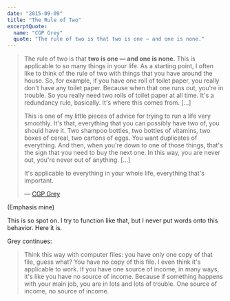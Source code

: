 ```yaml
---
date: "2015-09-09"
title: "The Rule of Two"
excerptQuote:
  name: "CGP Grey"
  quote: "The rule of two is that two is one — and one is none."
---
```


> The rule of two is that **two is one — and one is none.** This is applicable to so many things in your life. As a starting point, I often like to think of the rule of two with things that you have around the house. So, for example, if you have one roll of toilet paper, you really don't have any toilet paper. Because when that one runs out, you're in trouble. So you really need two rolls of toilet paper at all time. It's a redundancy rule, basically. It's where this comes from. […]
>
> This is one of my little pieces of advice for trying to run a life very smoothly. It's that, everything that you can possibly have two of, you should have it. Two shampoo bottles, two bottles of vitamins, two boxes of cereal, two cartons of eggs. You want duplicates of everything. And then, when you're down to one of those things, that's the sign that you need to buy the next one. In this way, you are never out, you're never out of anything. […]
>
> It's applicable to everything in your whole life, everything that's important.
>
> — [CGP Grey](http://www.relay.fm/cortex/12)

(Emphasis mine)

This is so spot on. I try to function like that, but I never put words onto this behavior. Here it is.

Grey continues:

> Think this way with computer files: you have only one copy of that file, guess what? You have no copy of this file. I even think it's applicable to work. If you have one source of income, in many ways, it's like you have no source of income. Because if something happens with your main job, you are in lots and lots of trouble. One source of income, no source of income.
